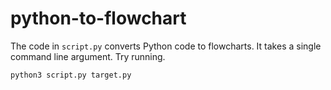 # python-to-flowchart

The code in `script.py` converts Python code to flowcharts. It takes a single command line argument. Try running.

```sh
python3 script.py target.py
```
